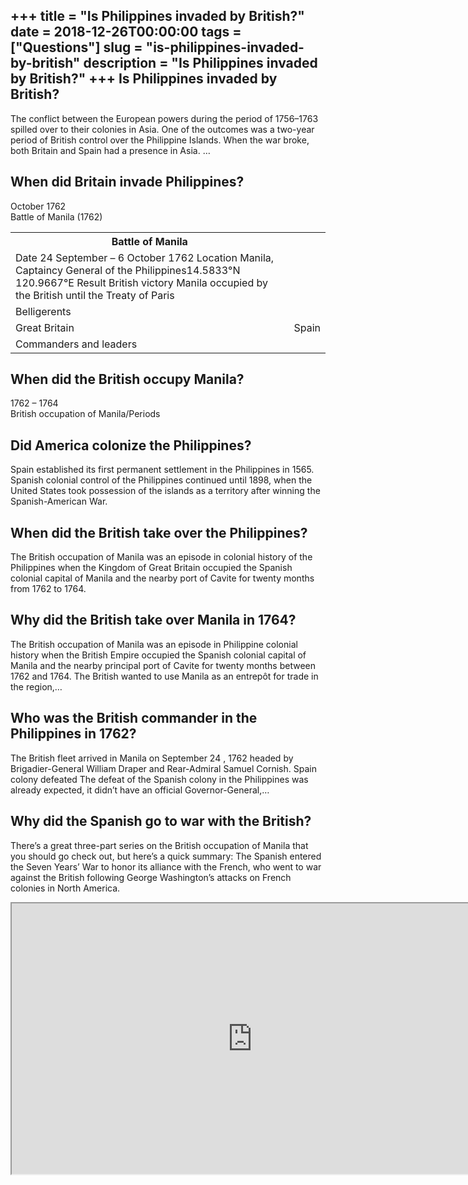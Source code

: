 +++
title = "Is Philippines invaded by British?"
date = 2018-12-26T00:00:00
tags = ["Questions"]
slug = "is-philippines-invaded-by-british"
description = "Is Philippines invaded by British?"
+++
Is Philippines invaded by British?
----------------------------------

The conflict between the European powers during the period of 1756–1763 spilled over to their colonies in Asia. One of the outcomes was a two-year period of British control over the Philippine Islands. When the war broke, both Britain and Spain had a presence in Asia. …

When did Britain invade Philippines?
------------------------------------

October 1762  
Battle of Manila (1762)

<table><tr><th>Battle of Manila</th></tr><tr><td>Date 24 September – 6 October 1762 Location Manila, Captaincy General of the Philippines14.5833°N 120.9667°E Result British victory Manila occupied by the British until the Treaty of Paris</td></tr><tr><td>Belligerents</td></tr><tr><td>Great Britain</td><td>Spain</td></tr><tr><td>Commanders and leaders</td></tr></table>

When did the British occupy Manila?
-----------------------------------

1762 – 1764  
British occupation of Manila/Periods

Did America colonize the Philippines?
-------------------------------------

Spain established its first permanent settlement in the Philippines in 1565. Spanish colonial control of the Philippines continued until 1898, when the United States took possession of the islands as a territory after winning the Spanish-American War.

When did the British take over the Philippines?
-----------------------------------------------

The British occupation of Manila was an episode in colonial history of the Philippines when the Kingdom of Great Britain occupied the Spanish colonial capital of Manila and the nearby port of Cavite for twenty months from 1762 to 1764.

Why did the British take over Manila in 1764?
---------------------------------------------

The British occupation of Manila was an episode in Philippine colonial history when the British Empire occupied the Spanish colonial capital of Manila and the nearby principal port of Cavite for twenty months between 1762 and 1764. The British wanted to use Manila as an entrepôt for trade in the region,…

Who was the British commander in the Philippines in 1762?
---------------------------------------------------------

The British fleet arrived in Manila on September 24 , 1762 headed by Brigadier-General William Draper and Rear-Admiral Samuel Cornish. Spain colony defeated The defeat of the Spanish colony in the Philippines was already expected, it didn’t have an official Governor-General,…

Why did the Spanish go to war with the British?
-----------------------------------------------

There’s a great three-part series on the British occupation of Manila that you should go check out, but here’s a quick summary: The Spanish entered the Seven Years’ War to honor its alliance with the French, who went to war against the British following George Washington’s attacks on French colonies in North America.

<iframe allow="accelerometer; autoplay; clipboard-write; encrypted-media; gyroscope; picture-in-picture" allowfullscreen="" class="__youtube_prefs__  epyt-is-override  no-lazyload" data-no-lazy="1" data-origheight="433" data-origwidth="770" data-skipgform_ajax_framebjll="" height="433" id="_ytid_71775" loading="lazy" src="https://www.youtube.com/embed/bAZIdaj_Vdc?enablejsapi=1&autoplay=0&cc_load_policy=0&cc_lang_pref=&iv_load_policy=1&loop=0&modestbranding=0&rel=1&fs=1&playsinline=0&autohide=2&theme=dark&color=red&controls=1&" title="YouTube player" width="770"></iframe>